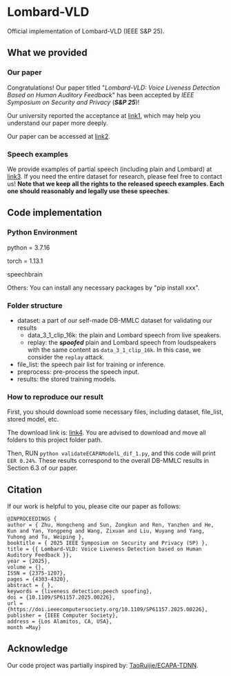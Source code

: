 # Lombard-VLD
Official implementation of Lombard-VLD (IEEE S\&P 25).

## What we provided

### Our paper

Congratulations! Our paper titled "*Lombard-VLD: Voice Liveness Detection Based on Human Auditory Feedback*" has been accepted by *IEEE Symposium on Security and Privacy* (***S&P 25***)!

Our university reported the acceptance at [link1](https://news.whu.edu.cn/info/1015/477347.htm), which may help you understand our paper more deeply.

Our paper can be accessed at [link2](https://www.computer.org/csdl/proceedings-article/sp/2025/223600d971/26hiVTeRgFW).

### Speech examples

We provide examples of partial speech (including plain and Lombard) at [link3](https://hongchengzhu.github.io/Lombard-VLD-speech-examples/). If you need the entire dataset for research, please feel free to contact us! **Note that we keep all the rights to the released speech examples. Each one should reasonably and legally use these speeches**.

## Code implementation

### Python Environment

python = 3.7.16

torch = 1.13.1

speechbrain

Others: You can install any necessary packages by "pip install xxx".

### Folder structure

- dataset: a part of our self-made DB-MMLC dataset for validating our results
  - data_3_1_clip_16k: the plain and Lombard speech from live speakers.
  - replay: the ***spoofed*** plain and Lombard speech from loudspeakers with the same content as `data_3_1_clip_16k`. In this case, we consider the `replay` attack.
- file_list: the speech pair list for training or inference.
- preprocess: pre-process the speech input.
- results: the stored training models.

### How to reproduce our result

First, you should download some necessary files, including dataset, file_list, stored model, etc.

The download link is: [link4](https://drive.google.com/drive/folders/1FyE3JABE86trg5SPFKDSXm8ADRyhm_FU?usp=drive_link). You are advised to download and move all folders to this project folder path.

Then, RUN `python validateECAPAModelL_dif_1.py`, and this code will print `EER 0.24%`. These results correspond to the overall DB-MMLC results in Section 6.3 of our paper.

## Citation
If our work is helpful to you, please cite our paper as follows:
```
@INPROCEEDINGS {
author = { Zhu, Hongcheng and Sun, Zongkun and Ren, Yanzhen and He, Kun and Yan, Yongpeng and Wang, Zixuan and Liu, Wuyang and Yang, Yuhong and Tu, Weiping },
booktitle = { 2025 IEEE Symposium on Security and Privacy (SP) },
title = {{ Lombard-VLD: Voice Liveness Detection based on Human Auditory Feedback }},
year = {2025},
volume = {},
ISSN = {2375-1207},
pages = {4303-4320},
abstract = { },
keywords = {liveness detection;peech spoofing},
doi = {10.1109/SP61157.2025.00226},
url = {https://doi.ieeecomputersociety.org/10.1109/SP61157.2025.00226},
publisher = {IEEE Computer Society},
address = {Los Alamitos, CA, USA},
month =May}
```



## Acknowledge

Our code project was partially inspired by: [TaoRuijie/ECAPA-TDNN](https://github.com/TaoRuijie/ECAPA-TDNN).







